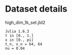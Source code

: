 # Dataset details

high_dim_1k_set.jld2
```
Julia 1.6.3
t in [0., 1.]
x in [0., pi]
t_n, x_n = 64, 64
nu = 0.04
```

